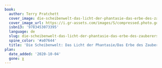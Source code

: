 ```yaml
---
book:
  author: Terry Pratchett
  cover_image: die-scheibenwelt-das-licht-der-phantasie-das-erbe-des-zauberers.jpg
  cover_image_url: https://i.gr-assets.com/images/S/compressed.photo.goodreads.com/books/1175426925l/513480.jpg
  isbn13: '9783453073395'
  language: de
  slug: die-scheibenwelt-das-licht-der-phantasie-das-erbe-des-zauberers
  spine_color: '#a07644'
  title: 'Die Scheibenwelt: Das Licht der Phantasie/Das Erbe des Zauberers'
plan:
  date_added: '2020-10-04'
  gone: χ
---
```

